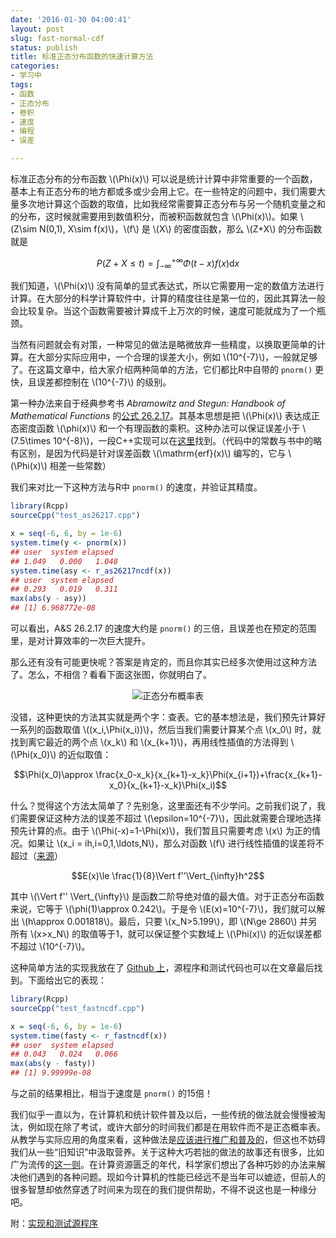 ```yaml
---
date: '2016-01-30 04:00:41'
layout: post
slug: fast-normal-cdf
status: publish
title: 标准正态分布函数的快速计算方法
categories:
- 学习中
tags:
- 函数
- 正态分布
- 卷积
- 速度
- 编程
- 误差

---
```


标准正态分布的分布函数 \\(\Phi(x)\\) 可以说是统计计算中非常重要的一个函数，基本上有正态分布的地方都或多或少会用上它。在一些特定的问题中，我们需要大量多次地计算这个函数的取值，比如我经常需要算正态分布与另一个随机变量之和的分布，这时候就需要用到数值积分，而被积函数就包含 \\(\Phi(x)\\)。如果 \\(Z\sim N(0,1), X\sim f(x)\\)，\\(f\\) 是 \\(X\\) 的密度函数，那么 \\(Z+X\\) 的分布函数就是

$$P(Z+X\le t)=\int_{-\infty}^{+\infty} \Phi(t-x)f(x)\mathrm{d}x$$

我们知道，\\(\Phi(x)\\) 没有简单的显式表达式，所以它需要用一定的数值方法进行计算。在大部分的科学计算软件中，计算的精度往往是第一位的，因此其算法一般会比较复杂。当这个函数需要被计算成千上万次的时候，速度可能就成为了一个瓶颈。

当然有问题就会有对策，一种常见的做法是略微放弃一些精度，以换取更简单的计算。在大部分实际应用中，一个合理的误差大小，例如 \\(10^{-7}\\)，一般就足够了。在这篇文章中，给大家介绍两种简单的方法，它们都比R中自带的 `pnorm()` 更快，且误差都控制在 \\(10^{-7}\\) 的级别。

第一种办法来自于经典参考书 *Abramowitz and Stegun: Handbook of Mathematical Functions*
的[公式 26.2.17](http://people.math.sfu.ca/~cbm/aands/page_932.htm)。其基本思想是把 \\(\Phi(x)\\) 表达成正态密度函数 \\(\phi(x)\\) 和一个有理函数的乘积。这种办法可以保证误差小于 \\(7.5\times 10^{-8}\\)，一段C++实现可以在[这里](http://www.johndcook.com/blog/cpp_phi/)找到。（代码中的常数与书中的略有区别，是因为代码是针对误差函数 \\(\mathrm{erf}(x)\\) 编写的，它与 \\(\Phi(x)\\) 相差一些常数）

我们来对比一下这种方法与R中 `pnorm()` 的速度，并验证其精度。

```r
library(Rcpp)
sourceCpp("test_as26217.cpp")

x = seq(-6, 6, by = 1e-6)
system.time(y <- pnorm(x))
## user  system elapsed
## 1.049   0.000   1.048
system.time(asy <- r_as26217ncdf(x))
## user  system elapsed
## 0.293   0.019   0.311
max(abs(y - asy))
## [1] 6.968772e-08
```

可以看出，A&S 26.2.17 的速度大约是 `pnorm()` 的三倍，且误差也在预定的范围里，是对计算效率的一次巨大提升。

那么还有没有可能更快呢？答案是肯定的，而且你其实已经多次使用过这种方法了。怎么，不相信？看看下面这张图，你就明白了。

<!-- more -->

<div align="center">
  <img src="https://i.imgur.com/buX1QWo.png" alt="正态分布概率表" />
</div>

没错，这种更快的方法其实就是两个字：查表。它的基本想法是，我们预先计算好一系列的函数取值 \\((x_i,\Phi(x_i))\\)，然后当我们需要计算某个点 \\(x_0\\) 时，就找到离它最近的两个点 \\(x_k\\) 和 \\(x_{k+1}\\)，再用线性插值的方法得到 \\(\Phi(x_0)\\) 的近似取值：

$$\Phi(x_0)\approx \frac{x_0-x_k}{x_{k+1}-x_k}\Phi(x_{i+1})+\frac{x_{k+1}-x_0}{x_{k+1}-x_k}\Phi(x_i)$$

什么？觉得这个方法太简单了？先别急，这里面还有不少学问。之前我们说了，我们需要保证这种方法的误差不超过 \\(\epsilon=10^{-7}\\)，因此就需要合理地选择预先计算的点。由于 \\(\Phi(-x)=1-\Phi(x)\\)，我们暂且只需要考虑 \\(x\\) 为正的情况。如果让 \\(x_i = ih,i=0,1,\ldots,N\\)，那么对函数 \\(f\\) 进行线性插值的误差将不超过（[来源](http://pages.cs.wisc.edu/~amos/412/lecture-notes/lecture09.pdf)）

$$E(x)\le \frac{1}{8}\Vert f''\Vert_{\infty}h^2$$

其中 \\(\Vert f'' \Vert_{\infty}\\) 是函数二阶导绝对值的最大值。对于正态分布函数来说，它等于 \\(\phi(1)\approx 0.242\\)。于是令 \\(E(x)=10^{-7}\\)，我们就可以解出 \\(h\approx 0.001818\\)。最后，只要 \\(x_N>5.199\\)，即 \\(N\ge 2860\\) 并另所有 \\(x>x_N\\) 的取值等于1，就可以保证整个实数域上 \\(\Phi(x)\\) 的近似误差都不超过 \\(10^{-7}\\)。

这种简单方法的实现我放在了 [Github 上](https://github.com/yixuan/fastncdf)，源程序和测试代码也可以在文章最后找到。下面给出它的表现：

```r
library(Rcpp)
sourceCpp("test_fastncdf.cpp")

x = seq(-6, 6, by = 1e-6)
system.time(fasty <- r_fastncdf(x))
## user  system elapsed
## 0.043   0.024   0.066
max(abs(y - fasty))
## [1] 9.99999e-08
```

与之前的结果相比，相当于速度是 `pnorm()` 的15倍！

我们似乎一直以为，在计算机和统计软件普及以后，一些传统的做法就会慢慢被淘汰，例如现在除了考试，或许大部分的时间我们都是在用软件而不是正态概率表。从教学与实际应用的角度来看，这种做法是[应该进行推广和普及的](http://yihui.name/cn/2009/04/how-and-what-to-teach-in-statistics/)，但这也不妨碍我们从一些“旧知识”中汲取营养。关于这种大巧若拙的做法的故事还有很多，比如广为流传的[这一则](http://www.matrix67.com/blog/archives/362)。在计算资源匮乏的年代，科学家们想出了各种巧妙的办法来解决他们遇到的各种问题。现如今计算机的性能已经远不是当年可以媲迹，但前人的很多智慧却依然穿透了时间来为现在的我们提供帮助，不得不说这也是一种缘分吧。

附：[实现和测试源程序](http://yixuan.cos.name/cn/files/2016/01/normal_cdf.zip)
